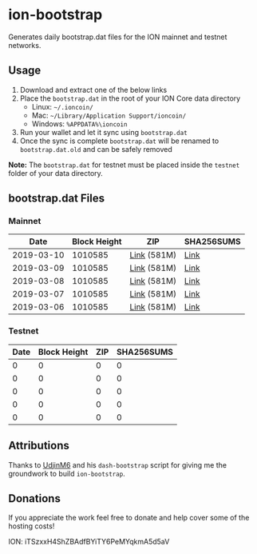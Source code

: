# ion-bootstrap

Generates daily bootstrap.dat files for the ION mainnet and testnet networks.

## Usage

1. Download and extract one of the below links
2. Place the `bootstrap.dat` in the root of your ION Core data directory
    - Linux: `~/.ioncoin/`
    - Mac: `~/Library/Application Support/ioncoin/`
    - Windows: `%APPDATA%\ioncoin`
3. Run your wallet and let it sync using `bootstrap.dat`
4. Once the sync is complete `bootstrap.dat` will be renamed to `bootstrap.dat.old` and can be safely removed

**Note:** The `bootstrap.dat` for testnet must be placed inside the `testnet` folder of your data directory.

## bootstrap.dat Files

### Mainnet

|    Date    | Block Height | ZIP | SHA256SUMS |
| ---------- | ------------ | --- | ---------- |
| 2019-03-10 | 1010585 | [Link](https://s3-ap-southeast-2.amazonaws.com/ion-bootstrap/mainnet/2019-03-10/bootstrap.dat.zip) (581M) | [Link](https://s3-ap-southeast-2.amazonaws.com/ion-bootstrap/mainnet/2019-03-10/SHA256SUMS) |
| 2019-03-09 | 1010585 | [Link](https://s3-ap-southeast-2.amazonaws.com/ion-bootstrap/mainnet/2019-03-09/bootstrap.dat.zip) (581M) | [Link](https://s3-ap-southeast-2.amazonaws.com/ion-bootstrap/mainnet/2019-03-09/SHA256SUMS) |
| 2019-03-08 | 1010585 | [Link](https://s3-ap-southeast-2.amazonaws.com/ion-bootstrap/mainnet/2019-03-08/bootstrap.dat.zip) (581M) | [Link](https://s3-ap-southeast-2.amazonaws.com/ion-bootstrap/mainnet/2019-03-08/SHA256SUMS) |
| 2019-03-07 | 1010585 | [Link](https://s3-ap-southeast-2.amazonaws.com/ion-bootstrap/mainnet/2019-03-07/bootstrap.dat.zip) (581M) | [Link](https://s3-ap-southeast-2.amazonaws.com/ion-bootstrap/mainnet/2019-03-07/SHA256SUMS) |
| 2019-03-06 | 1010585 | [Link](https://s3-ap-southeast-2.amazonaws.com/ion-bootstrap/mainnet/2019-03-06/bootstrap.dat.zip) (581M) | [Link](https://s3-ap-southeast-2.amazonaws.com/ion-bootstrap/mainnet/2019-03-06/SHA256SUMS) |

### Testnet

|    Date    | Block Height | ZIP | SHA256SUMS |
| ---------- | ------------ | --- | ---------- |
| 0 | 0 | 0 | 0 |
| 0 | 0 | 0 | 0 |
| 0 | 0 | 0 | 0 |
| 0 | 0 | 0 | 0 |
| 0 | 0 | 0 | 0 |

## Attributions

Thanks to [UdjinM6](https://github.com/UdjinM6) and his `dash-bootstrap` script
for giving me the groundwork to build `ion-bootstrap`.

## Donations

If you appreciate the work feel free to donate and help cover some of the
hosting costs!

ION: iTSzxxH4ShZBAdfBYiTY6PeMYqkmA5d5aV
